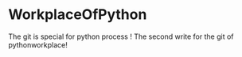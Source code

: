 # WorkplaceOfPython
The git is special for python process !
The second write for the git of pythonworkplace!
